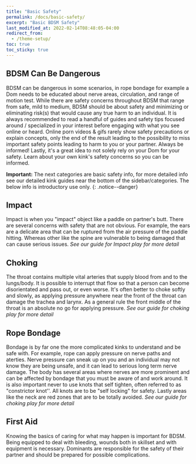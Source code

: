 ```yaml
---
title: "Basic Safety"
permalink: /docs/basic-safety/
excerpt: "Basic BDSM Safety"
last_modified_at: 2022-02-14T08:48:05-04:00
redirect_from:
  - /theme-setup/
toc: true
toc_sticky: true
---
```

## BDSM Can Be Dangerous
BDSM can be dangerous in some scenarios, in rope bondage for example a Dom needs to be educated about nerve areas, circulation, and range of motion test. While there are safety concerns throughout BDSM that range from safe, mild to medium, BDSM should be about safety and minimizing or eliminating risk(s) that would cause any true harm to an individual. It is always recommended to read a handful of guides and safety tips focused around / specialized in your interest before engaging with what you see online or heard. Online porn videos & gifs rarely show safety precautions or explain concepts, only the end of the result leading to the possibility to miss important safety points leading to harm to you or your partner. Always be informed! Lastly, it's a great idea to not solely rely on your Dom for your safety. Learn about your own kink's safety concerns so you can be informed.

**Important:** The next categories are basic safety info, for more detailed info see our detailed kink guides near the bottom of the sidebar/categories. The below info is introductory use only.
{: .notice--danger}

## Impact
Impact is when you "impact" object like a paddle on partner's butt. There are several concerns with safety that are not obvious. For example, the ears are a delicate area that can be ruptured from the air pressure of the paddle hitting. Whereas other like the spine are vulnerable to being damaged that can cause serious issues.
*See our guide for Impact play for more detail*

## Choking
The throat contains multiple vital arteries that supply blood from and to the lungs/body. It is possible to interrupt that flow so that a person can become disorientated and pass out, or even worse. It's often better to choke softly and slowly, as applying pressure anywhere near the front of the throat can damage the trachea and larynx. As a general rule the front middle of the throat is an absolute no go for applying pressure.
*See our guide for choking play for more detail*

## Rope Bondage
Bondage is by far one the more complicated kinks to understand and be safe with. For example, rope can apply pressure on nerve paths and aterties. Nerve pressure can sneak up on you and an individual may not know they are being unsafe, and it can lead to serious long term nerve damage. The body has several areas where nerves are more prominent and can be affected by bondage that you must be aware of and work around. It is also important never to use knots that self tighten, often referred to as "constrictor knot''. All knots are to be "self locking" for safety. Lastly areas like the neck are red zones that are to be totally avoided.
*See our guide for choking play for more detail*

## First Aid
Knowing the basics of caring for what may happen is important for BDSM. Being equipped to deal with bleeding, wounds both in skillset and with equipment is necessary. Dominants are responsible for the safety of their partner and should be prepared for possible complications.

